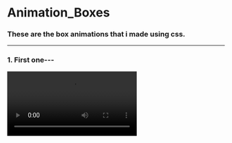 # Animation_Boxes
<h3 align="left"> These are the box animations that i made using css.</h3>
<hr>
<h3 align="left">1. First one---</h3>
<video src="https://user-images.githubusercontent.com/76841209/128600698-edbd8ef0-ef8a-445b-ac62-fdb222e138dc.mp4">
<hr>
  <h3 align = "left">2. Second---</h3>
 <video src="https://user-images.githubusercontent.com/76841209/128600739-30470adc-3904-40d5-950f-a0869b166eac.mp4">




